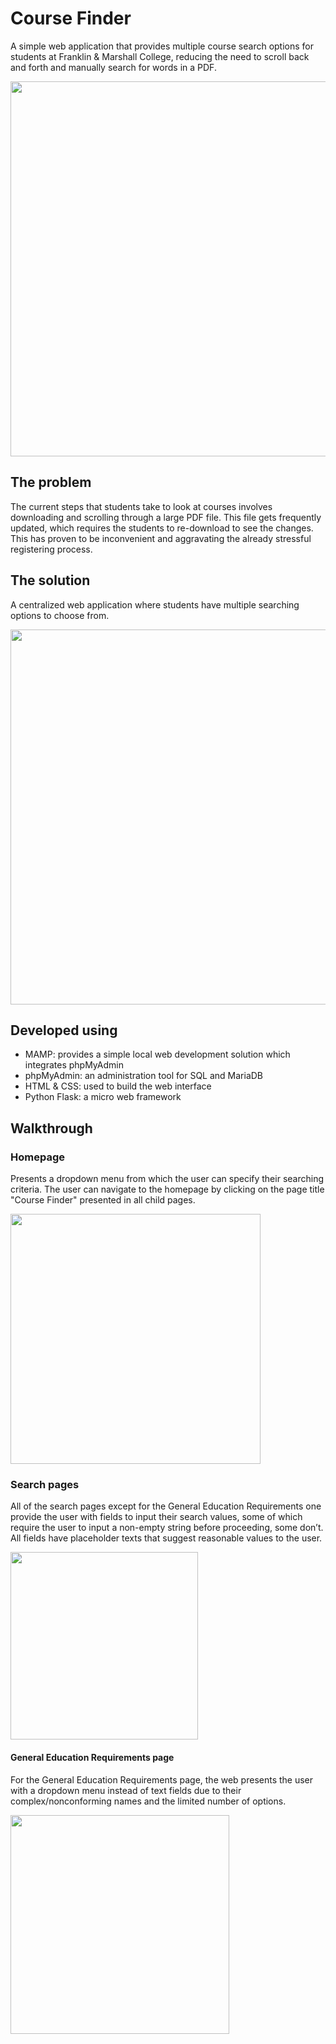 # Course Finder

A simple web application that provides multiple course search options for students at Franklin & Marshall College, reducing the need to scroll back and forth and manually search for words in a PDF.

<img src="https://i.imgur.com/yPSonyu.png" width=600>

## The problem
The current steps that students take to look at courses involves downloading and scrolling through a large PDF file. This file gets frequently updated, which requires the students to re-download to see the changes. This has proven to be inconvenient and aggravating the already stressful registering process.

## The solution
A centralized web application where students have multiple searching options to choose from.

<img src="https://i.imgur.com/aCacPwj.jpg" width=600>

## Developed using
- MAMP: provides a simple local web development solution which integrates phpMyAdmin 
- phpMyAdmin: an administration tool for SQL and MariaDB
- HTML & CSS: used to build the web interface
- Python Flask: a micro web framework 

## Walkthrough

### Homepage
Presents a dropdown menu from which the user can specify their searching criteria. The user can navigate to the homepage by clicking on the page title "Course Finder" presented in all child pages.

<img src="https://i.imgur.com/N1davQL.png" width=400>

### Search pages
All of the search pages except for the General Education Requirements one provide the user with fields to input their search values, some of which require the user to input a non-empty string before proceeding, some don’t. All fields have placeholder texts that suggest reasonable values to the user.

<img src="https://i.imgur.com/S1GUkxZ.png" width=300>

#### General Education Requirements page

For the General Education Requirements page, the web presents the user with a dropdown menu instead of text fields due to their complex/nonconforming names and the limited number of options. 

<img src="https://i.imgur.com/YGruSMK.png" width=350>




